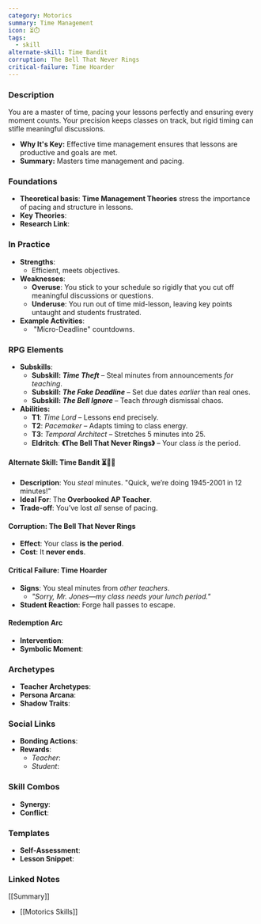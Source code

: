 ```yaml
---
category: Motorics
summary: Time Management
icon: ⏳⏱️
tags:
  - skill
alternate-skill: Time Bandit
corruption: The Bell That Never Rings
critical-failure: Time Hoarder
---
```


### **Description**  
You are a master of time, pacing your lessons perfectly and ensuring every moment counts. Your precision keeps classes on track, but rigid timing can stifle meaningful discussions.
- **Why It's Key:** Effective time management ensures that lessons are productive and goals are met.
- **Summary:** Masters time management and pacing.

### **Foundations**  
- **Theoretical basis**: **Time Management Theories** stress the importance of pacing and structure in lessons.
- **Key Theories**: 
- **Research Link**: 

### **In Practice**  
- **Strengths**:  
	- Efficient, meets objectives.
- **Weaknesses**:  
	- **Overuse**: You stick to your schedule so rigidly that you cut off meaningful discussions or questions.
	- **Underuse**: You run out of time mid-lesson, leaving key points untaught and students frustrated.
- **Example Activities**:  
	-  "Micro-Deadline" countdowns.

### **RPG Elements**  
- **Subskills**: 
	- **Subskill: _Time Theft_** – Steal minutes from announcements _for teaching_.
	- **Subskill: _The Fake Deadline_** – Set due dates _earlier_ than real ones.
	- **Subskill: _The Bell Ignore_** – Teach _through_ dismissal chaos.
- **Abilities:**
	- **T1**: _Time Lord_ – Lessons end precisely.
	- **T2**: _Pacemaker_ – Adapts timing to class energy.
	- **T3**: _Temporal Architect_ – Stretches 5 minutes into 25.
	- **Eldritch**: **《The Bell That Never Rings》** – Your class _is_ the period.
#### **Alternate Skill: Time Bandit** ⏳🏴‍☠️ 
- **Description**: You _steal_ minutes. "Quick, we’re doing 1945-2001 in 12 minutes!"
- **Ideal For**: The **Overbooked AP Teacher**.
- **Trade-off**: You’ve lost _all_ sense of pacing.
#### **Corruption: The Bell That Never Rings**
- **Effect**: Your class **is the period**.
- **Cost**: It **never ends**.
#### **Critical Failure: Time Hoarder** 
- **Signs**: You steal minutes from _other teachers_.
    - _"Sorry, Mr. Jones—my class _needs_ your lunch period."_
- **Student Reaction**: Forge hall passes to escape.

#### **Redemption Arc**  
- **Intervention**: 
- **Symbolic Moment**: 

### **Archetypes**  
- **Teacher Archetypes**: 
- **Persona Arcana**: 
- **Shadow Traits**: 

### **Social Links**  
- **Bonding Actions**: 
- **Rewards**:  
  - *Teacher*: 
  - *Student*: 

### **Skill Combos**  
- **Synergy**: 
- **Conflict**:  

### **Templates**  
- **Self-Assessment**: 
- **Lesson Snippet**: 

### **Linked Notes**  
[[Summary]]
- [[Motorics Skills]]